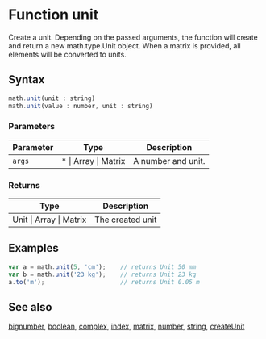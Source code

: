 <!-- Note: This file is automatically generated from source code comments. Changes made in this file will be overridden. -->

# Function unit

Create a unit. Depending on the passed arguments, the function
will create and return a new math.type.Unit object.
When a matrix is provided, all elements will be converted to units.


## Syntax

```js
math.unit(unit : string)
math.unit(value : number, unit : string)
```

### Parameters

Parameter | Type | Description
--------- | ---- | -----------
`args` | * &#124; Array &#124; Matrix | A number and unit.

### Returns

Type | Description
---- | -----------
Unit &#124; Array &#124; Matrix | The created unit


## Examples

```js
var a = math.unit(5, 'cm');    // returns Unit 50 mm
var b = math.unit('23 kg');    // returns Unit 23 kg
a.to('m');                     // returns Unit 0.05 m
```


## See also

[bignumber](bignumber.md),
[boolean](boolean.md),
[complex](complex.md),
[index](index.md),
[matrix](matrix.md),
[number](number.md),
[string](string.md),
[createUnit](createUnit.md)

